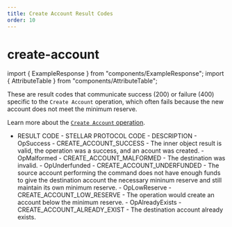 ```yaml
---
title: Create Account Result Codes
order: 10
---
```


# create-account

import { ExampleResponse } from "components/ExampleResponse"; import { AttributeTable } from "components/AttributeTable";

These are result codes that communicate success \(200\) or failure \(400\) specific to the `Create Account` operation, which often fails because the new account does not meet the minimum reserve.

Learn more about the [`Create Account` operation](../../../../start/list-of-operations.md#create-account).

 - RESULT CODE - STELLAR PROTOCOL CODE - DESCRIPTION - OpSuccess - CREATE\_ACCOUNT\_SUCCESS - The inner object result is valid, the operation was a success, and an acount was created. - OpMalformed - CREATE\_ACCOUNT\_MALFORMED - The destination was invalid. - OpUnderfunded - CREATE\_ACCOUNT\_UNDERFUNDED - The source account performing the command does not have enough funds to give the destination account the necessary mininum reserve and still maintain its own minimum reserve. - OpLowReserve - CREATE\_ACCOUNT\_LOW\_RESERVE - The operation would create an account below the minimum reserve. - OpAlreadyExists - CREATE\_ACCOUNT\_ALREADY\_EXIST - The destination account already exists.

